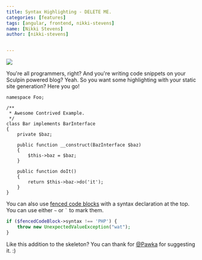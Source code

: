 ```yaml
---
title: Syntax Highlighting - DELETE ME.
categories: [features]
tags: [angular, frontend, nikki-stevens]
name: [Nikki Stevens]
author: [nikki-stevens]


---
```


<img class="post_images" src="http://placehold.it/300x200">

You're all programmers, right? And you're writing code snippets on your Sculpin
powered blog? Yeah. So you want some highlighting with your static site generation?
Here you go!


    namespace Foo;

    /**
     * Awesome Contrived Example.
     */
    class Bar implements BarInterface
    {
        private $baz;

        public function __construct(BazInterface $baz)
        {
            $this->baz = $baz;
        }

        public function doIt()
        {
            return $this->baz->do('it');
        }
    }

You can also use [fenced code blocks][fcb] with a syntax declaration at the top.
You can use either `~` or <code>`</code> to mark them.

[fcb]: http://michelf.ca/projects/php-markdown/extra/#fenced-code-blocks

~~~php
if ($fencedCodeBlock->syntax !== 'PHP') {
    throw new UnexpectedValueException("wat");
}
~~~
Like this addition to the skeleton? You can thank for [@Pawka](https://github.com/Pawka)
for suggesting it. :)
